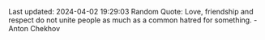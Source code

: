 Last updated: 2024-04-02 19:29:03
Random Quote: Love, friendship and respect do not unite people as much as a common hatred for something. - Anton Chekhov
